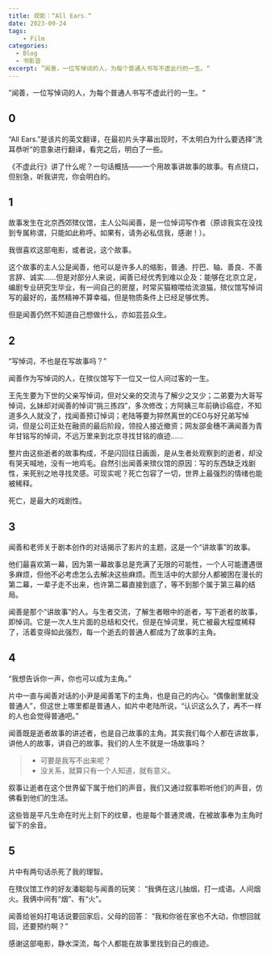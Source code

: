```yaml
---
title: 观影｜“All Ears.“
date: 2023-09-24
tags: 
	- Film
categories: 
  - Blog
  - 书影音
excerpt: ”闻善，一位写悼词的人，为每个普通人书写不虚此行的一生。“
---
```



”闻善，一位写悼词的人，为每个普通人书写不虚此行的一生。“

## 0
“All Ears.”是该片的英文翻译，在最初片头字幕出现时，不太明白为什么要选择“洗耳恭听”的意象进行翻译，看完之后，明白了一些。

《不虚此行》讲了什么呢？一句话概括——一个用故事讲故事的故事。有点绕口，但别急，听我讲完，你会明白的。

## 1
故事发生在北京西郊殡仪馆，主人公叫闻善，是一位悼词写作者（原谅我实在没找到专属称谓，只能如此称呼。如果有，请务必私信我，感谢！）。

我很喜欢这部电影，或者说，这个故事。

这个故事的主人公是闻善，他可以是许多人的缩影，普通、拧巴、轴、善良、不善言辞、诚实......但是对部分人来说，闻善已经优秀到难以企及：能够在北京立足，编剧专业研究生毕业，有一间自己的房屋，时常买猫粮喂给流浪猫，殡仪馆写悼词写的最好的，虽然精神不算幸福，但是物质条件上已经足够优秀。

但是闻善仍然不知道自己想做什么，亦如芸芸众生。

## 2
“写悼词，不也是在写故事吗？”

闻善作为写悼词的人，在殡仪馆写下一位又一位人间过客的一生。

王先生要为下世的父亲写悼词，但对父亲的交流与了解少之又少；二弟要为大哥写悼词，幺妹却对闻善的悼词“挑三拣四”，多次修改；方阿姨三年前确诊癌症，不知道多久人就没了，找闻善预订悼词；老陆等要为猝然离世的CEO与好兄弟写悼词，但是公司正处在融资的最后阶段，领投人接近撤资；网友邵金穗不满闻善为青年甘铭写的悼词，不远万里来到北京寻找甘铭的痕迹......

整片由这些逝者的故事构成，不是闪回往日画面，是从生者处观察到的逝者，却没有哭天喊地，没有一地鸡毛。自然引出闻善来殡仪馆的原因：写的东西缺乏戏剧性，来死别之地寻找灵感。可现实呢？死亡包容了一切，世界上最强烈的情绪也能被稀释。

死亡，是最大的戏剧性。

## 3
闻善和老师关于剧本创作的对话揭示了影片的主题，这是一个“讲故事”的故事。

他们最喜欢第一幕，因为第一幕故事总是充满了无限的可能性，一个人可能遭遇很多麻烦，但他不必考虑怎么去解决这些麻烦。而生活中的大部分人都被困在漫长的第二幕，一辈子走不出来，也许第二幕直接到底了，等不到那个属于第三幕的结局。

闻善是那个“讲故事”的人。与生者交流，了解生者眼中的逝者，写下逝者的故事，即悼词。它是一次人生片面的总结和交代，但是在悼词里，死亡被最大程度稀释了，活着变得如此强烈，每一个逝去的普通人都成为了故事的主角。

## 4
“我想告诉你一声，你也可以成为主角。”

片中一直与闻善对话的小尹是闻善笔下的主角，也是自己的内心。“偶像剧里就没普通人”，但这世上哪里都是普通人，如片中老陆所说，“认识这么久了，再不一样的人也会觉得普通吧。”

闻善既是逝者故事的讲述者，也是自己故事的主角。其实我们每个人都在讲故事，讲他人的故事，讲自己的故事。我们的人生不就是一场故事吗？

>- 可要是我写不出来呢？ 
>- 没关系，就算只有一个人知道，就有意义。

叙事让逝者在这个世界留下属于他们的声音，我们又通过叙事聆听他们的声音，仿佛看到他们的生活。

这些皆是平凡生命在时光上刻下的纹章，也是每个普通灵魂，在被故事奉为主角时留下的余音。

## 5
片中有两句话杀死了我的理智。

在殡仪馆工作的好友潘聪聪与闻善的玩笑：
“我俩在这儿抽烟，打一成语。人间烟火。我俩中间有“烟”、有“火”。

闻善给爸妈打电话说要回家后，父母的回答：
“我和你爸在家也不大动，你想回就回，还要预约啊？”

感谢这部电影，静水深流，每个人都能在故事里找到自己的痕迹。

